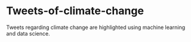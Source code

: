 # Tweets-of-climate-change
Tweets regarding climate change are highlighted using machine learning and data science.

